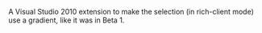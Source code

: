 A Visual Studio 2010 extension to make the selection (in rich-client mode) use a gradient, like it was in Beta 1.
